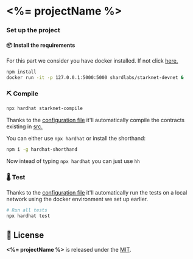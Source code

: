 # <%= projectName %>

### Set up the project

#### 📦 Install the requirements
For this part we consider you have docker installed. If not click [here.](hhttps://docs.docker.com/engine/install/)
```bash
npm install
docker run -it -p 127.0.0.1:5000:5000 shardlabs/starknet-devnet &
```

### ⛏️ Compile

```bash
npx hardhat starknet-compile
```
Thanks to the [configuration file](./hardhat.config.js) it'll automatically compile the contracts existing in [src.](./src)

You can either use ``npx hardhat`` or install the shorthand:
```bash
npm i -g hardhat-shorthand
```
Now intead of typing ``npx hardhat`` you can just use ``hh``

### 🌡️ Test

Thanks to the [configuration file](./hardhat.config.js) it'll automatically run the tests on a local network using the docker environment we set up earlier.

```bash
# Run all tests
npx hardhat test
```

## 📄 License


**<%= projectName %>** is released under the [MIT](LICENSE).
